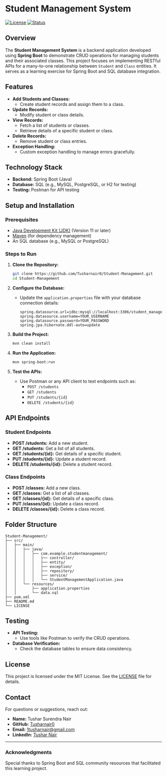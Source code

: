 # Student Management System

[![License](https://img.shields.io/badge/license-MIT-blue.svg)](LICENSE)
[![Status](https://img.shields.io/badge/status-Active-green.svg)]()

## Overview

The **Student Management System** is a backend application developed using **Spring Boot** to demonstrate CRUD operations for managing students and their associated classes. This project focuses on implementing RESTful APIs for a many-to-one relationship between `Student` and `Class` entities. It serves as a learning exercise for Spring Boot and SQL database integration.

## Features

- **Add Students and Classes:**
  - Create student records and assign them to a class.
- **Update Records:**
  - Modify student or class details.
- **View Records:**
  - Fetch a list of students or classes.
  - Retrieve details of a specific student or class.
- **Delete Records:**
  - Remove student or class entries.
- **Exception Handling:**
  - Custom exception handling to manage errors gracefully.

## Technology Stack

- **Backend:** Spring Boot (Java)
- **Database:** SQL (e.g., MySQL, PostgreSQL, or H2 for testing)
- **Testing:** Postman for API testing

## Setup and Installation

### Prerequisites

- [Java Development Kit (JDK)](https://www.oracle.com/java/technologies/javase-jdk11-downloads.html) (Version 11 or later)
- [Maven](https://maven.apache.org/) (for dependency management)
- An SQL database (e.g., MySQL or PostgreSQL)

### Steps to Run

1. **Clone the Repository:**
   ```bash
   git clone https://github.com/Tusharnair0/Student-Management.git
   cd Student-Management
   ```

2. **Configure the Database:**
   - Update the `application.properties` file with your database connection details:
     ```properties
     spring.datasource.url=jdbc:mysql://localhost:3306/student_management
     spring.datasource.username=YOUR_USERNAME
     spring.datasource.password=YOUR_PASSWORD
     spring.jpa.hibernate.ddl-auto=update
     ```

3. **Build the Project:**
   ```bash
   mvn clean install
   ```

4. **Run the Application:**
   ```bash
   mvn spring-boot:run
   ```

5. **Test the APIs:**
   - Use Postman or any API client to test endpoints such as:
     - `POST /students`
     - `GET /students`
     - `PUT /students/{id}`
     - `DELETE /students/{id}`

## API Endpoints

### Student Endpoints
- **POST /students:** Add a new student.
- **GET /students:** Get a list of all students.
- **GET /students/{id}:** Get details of a specific student.
- **PUT /students/{id}:** Update a student record.
- **DELETE /students/{id}:** Delete a student record.

### Class Endpoints
- **POST /classes:** Add a new class.
- **GET /classes:** Get a list of all classes.
- **GET /classes/{id}:** Get details of a specific class.
- **PUT /classes/{id}:** Update a class record.
- **DELETE /classes/{id}:** Delete a class record.

## Folder Structure

```plaintext
Student-Management/
├── src/
│   ├── main/
│   │   ├── java/
│   │   │   ├── com.example.studentmanagement/
│   │   │   │   ├── controller/
│   │   │   │   ├── entity/
│   │   │   │   ├── exception/
│   │   │   │   ├── repository/
│   │   │   │   ├── service/
│   │   │   │   └── StudentManagementApplication.java
│   │   └── resources/
│   │       ├── application.properties
│   │       └── data.sql
├── pom.xml
├── README.md
└── LICENSE
```

## Testing

- **API Testing:**
  - Use tools like Postman to verify the CRUD operations.
- **Database Verification:**
  - Check the database tables to ensure data consistency.

## License

This project is licensed under the MIT License. See the [LICENSE](LICENSE) file for details.

## Contact

For questions or suggestions, reach out:

- **Name:** Tushar Surendra Nair
- **GitHub:** [Tusharnair0](https://github.com/Tusharnair0)
- **Email:** [1tusharnair@gmail.com](mailto:1tusharnair@gmail.com)
- **LinkedIn:** [Tushar Nair](https://www.linkedin.com/in/tushar-nair-shrine101/)

---

### Acknowledgments

Special thanks to Spring Boot and SQL community resources that facilitated this learning project.
